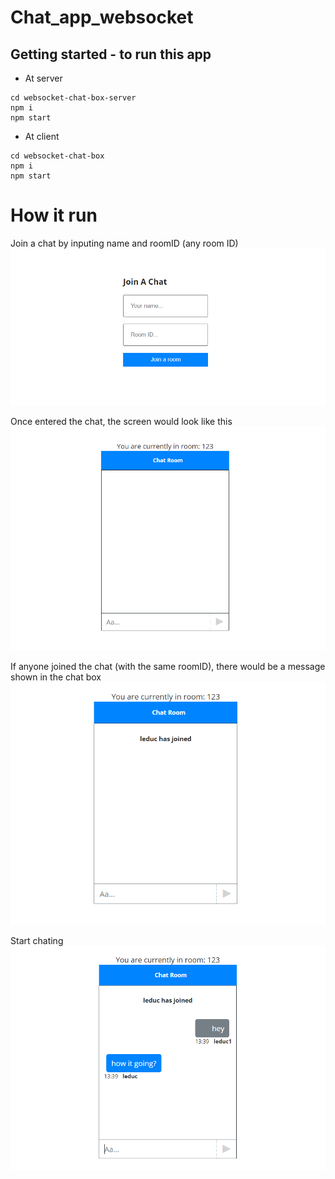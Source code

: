 # Chat_app_websocket

## Getting started - to run this app

- At server

```
cd websocket-chat-box-server
npm i
npm start
```

- At client

```
cd websocket-chat-box
npm i
npm start
```

# How it run

Join a chat by inputing name and roomID (any room ID)
![Alt text](image.png)

Once entered the chat, the screen would look like this
![Alt text](image-1.png)

If anyone joined the chat (with the same roomID), there would be a message shown in the chat box
![Alt text](image-2.png)

Start chating
![Alt text](image-3.png)
